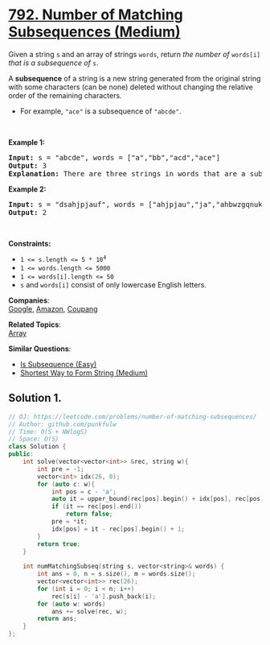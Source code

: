 # [792. Number of Matching Subsequences (Medium)](https://leetcode.com/problems/number-of-matching-subsequences/)

<p>Given a string <code>s</code> and an array of strings <code>words</code>, return <em>the number of</em> <code>words[i]</code> <em>that is a subsequence of</em> <code>s</code>.</p>

<p>A <strong>subsequence</strong> of a string is a new string generated from the original string with some characters (can be none) deleted without changing the relative order of the remaining characters.</p>

<ul>
	<li>For example, <code>"ace"</code> is a subsequence of <code>"abcde"</code>.</li>
</ul>

<p>&nbsp;</p>
<p><strong>Example 1:</strong></p>

<pre><strong>Input:</strong> s = "abcde", words = ["a","bb","acd","ace"]
<strong>Output:</strong> 3
<strong>Explanation:</strong> There are three strings in words that are a subsequence of s: "a", "acd", "ace".
</pre>

<p><strong>Example 2:</strong></p>

<pre><strong>Input:</strong> s = "dsahjpjauf", words = ["ahjpjau","ja","ahbwzgqnuk","tnmlanowax"]
<strong>Output:</strong> 2
</pre>

<p>&nbsp;</p>
<p><strong>Constraints:</strong></p>

<ul>
	<li><code>1 &lt;= s.length &lt;= 5 * 10<sup>4</sup></code></li>
	<li><code>1 &lt;= words.length &lt;= 5000</code></li>
	<li><code>1 &lt;= words[i].length &lt;= 50</code></li>
	<li><code>s</code> and <code>words[i]</code> consist of only lowercase English letters.</li>
</ul>


**Companies**:  
[Google](https://leetcode.com/company/google), [Amazon](https://leetcode.com/company/amazon), [Coupang](https://leetcode.com/company/coupang)

**Related Topics**:  
[Array](https://leetcode.com/tag/array/)

**Similar Questions**:
* [Is Subsequence (Easy)](https://leetcode.com/problems/is-subsequence/)
* [Shortest Way to Form String (Medium)](https://leetcode.com/problems/shortest-way-to-form-string/)

## Solution 1.

```cpp
// OJ: https://leetcode.com/problems/number-of-matching-subsequences/
// Author: github.com/punkfulw
// Time: O(S + NWlogS)
// Space: O(S)
class Solution {
public:
    int solve(vector<vector<int>> &rec, string w){
        int pre = -1;
        vector<int> idx(26, 0);
        for (auto c: w){
            int pos = c - 'a';
            auto it = upper_bound(rec[pos].begin() + idx[pos], rec[pos].end(), pre);
            if (it == rec[pos].end())
                return false;
            pre = *it;
            idx[pos] = it - rec[pos].begin() + 1;
        }
        return true;
    }
    
    int numMatchingSubseq(string s, vector<string>& words) {
        int ans = 0, n = s.size(), m = words.size();
        vector<vector<int>> rec(26); 
        for (int i = 0; i < n; i++)
            rec[s[i] - 'a'].push_back(i);      
        for (auto w: words)
            ans += solve(rec, w);        
        return ans;
    }
};
```
